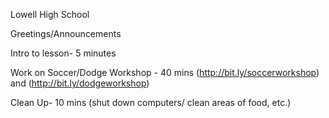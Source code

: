 Lowell High School

Greetings/Announcements

Intro to lesson- 5 minutes

Work on Soccer/Dodge Workshop - 40 mins (http://bit.ly/soccerworkshop) and
(http://bit.ly/dodgeworkshop)

Clean Up- 10 mins (shut down computers/ clean areas of food, etc.)
